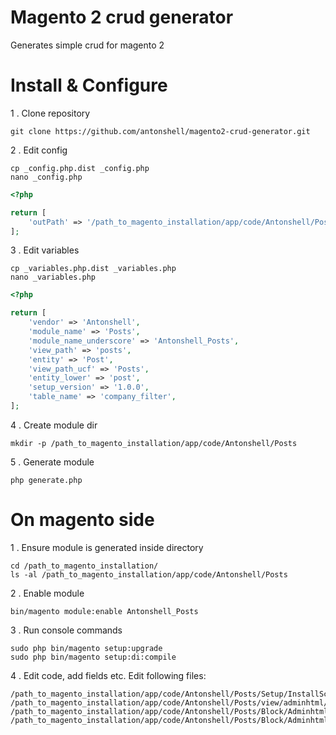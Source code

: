 # Magento 2 crud generator

Generates simple crud for magento 2

# Install & Configure

1 . Clone repository

```
git clone https://github.com/antonshell/magento2-crud-generator.git
```

2 . Edit config

```
cp _config.php.dist _config.php
nano _config.php
```

```php
<?php

return [
    'outPath' => '/path_to_magento_installation/app/code/Antonshell/Poster'
];
```

3 . Edit variables

```
cp _variables.php.dist _variables.php
nano _variables.php
```

```php
<?php

return [
    'vendor' => 'Antonshell',
    'module_name' => 'Posts',
    'module_name_underscore' => 'Antonshell_Posts',
    'view_path' => 'posts',
    'entity' => 'Post',
    'view_path_ucf' => 'Posts',
    'entity_lower' => 'post',
    'setup_version' => '1.0.0',
    'table_name' => 'company_filter',
];
```

4 . Create module dir

```
mkdir -p /path_to_magento_installation/app/code/Antonshell/Posts
```

5 . Generate module

```
php generate.php
```

# On magento side

1 . Ensure module is generated inside directory

```
cd /path_to_magento_installation/
ls -al /path_to_magento_installation/app/code/Antonshell/Posts
```

2 . Enable module

```
bin/magento module:enable Antonshell_Posts
```

3 . Run console commands

```
sudo php bin/magento setup:upgrade
sudo php bin/magento setup:di:compile
```

4 . Edit code, add fields etc. Edit following files:

```
/path_to_magento_installation/app/code/Antonshell/Posts/Setup/InstallSchema.php
/path_to_magento_installation/app/code/Antonshell/Posts/view/adminhtml/templates/posts/view.phtml
/path_to_magento_installation/app/code/Antonshell/Posts/Block/Adminhtml/Post/Grid.php
/path_to_magento_installation/app/code/Antonshell/Posts/Block/Adminhtml/Post/Edit/Tab/Form.php
```